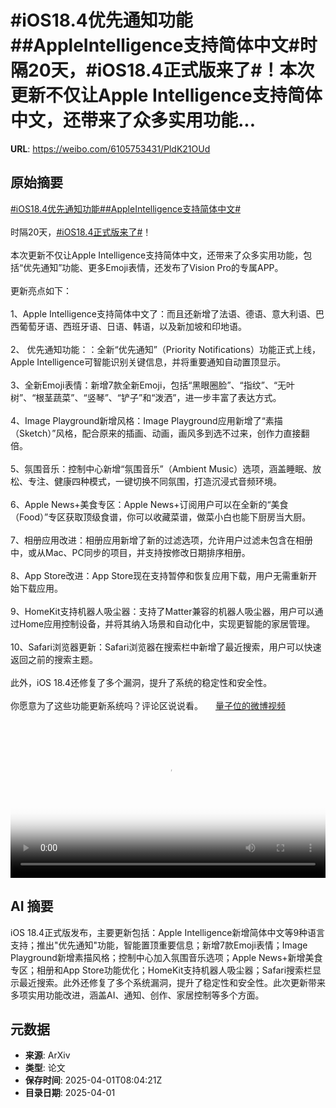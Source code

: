 # #iOS18.4优先通知功能##AppleIntelligence支持简体中文#时隔20天，#iOS18.4正式版来了#！本次更新不仅让Apple Intelligence支持简体中文，还带来了众多实用功能...

**URL**: https://weibo.com/6105753431/PldK21OUd

## 原始摘要

<a href="https://m.weibo.cn/search?containerid=231522type%3D1%26t%3D10%26q%3D%23iOS18.4%E4%BC%98%E5%85%88%E9%80%9A%E7%9F%A5%E5%8A%9F%E8%83%BD%23&amp;extparam=%23iOS18.4%E4%BC%98%E5%85%88%E9%80%9A%E7%9F%A5%E5%8A%9F%E8%83%BD%23" data-hide=""><span class="surl-text">#iOS18.4优先通知功能#</span></a><a href="https://m.weibo.cn/search?containerid=231522type%3D1%26t%3D10%26q%3D%23AppleIntelligence%E6%94%AF%E6%8C%81%E7%AE%80%E4%BD%93%E4%B8%AD%E6%96%87%23&amp;extparam=%23AppleIntelligence%E6%94%AF%E6%8C%81%E7%AE%80%E4%BD%93%E4%B8%AD%E6%96%87%23" data-hide=""><span class="surl-text">#AppleIntelligence支持简体中文#</span></a><br><br>时隔20天，<a href="https://m.weibo.cn/search?containerid=231522type%3D1%26t%3D10%26q%3D%23iOS18.4%E6%AD%A3%E5%BC%8F%E7%89%88%E6%9D%A5%E4%BA%86%23&amp;extparam=%23iOS18.4%E6%AD%A3%E5%BC%8F%E7%89%88%E6%9D%A5%E4%BA%86%23" data-hide=""><span class="surl-text">#iOS18.4正式版来了#</span></a>！<br><br>本次更新不仅让Apple Intelligence支持简体中文，还带来了众多实用功能，包括“优先通知”功能、更多Emoji表情，还发布了Vision Pro的专属APP。<br><br>更新亮点如下：<br><br>1、Apple Intelligence支持简体中文了：而且还新增了法语、德语、意大利语、巴西葡萄牙语、西班牙语、日语、韩语，以及新加坡和印地语。<br><br>2、 优先通知功能：：全新“优先通知”（Priority Notifications）功能正式上线，Apple Intelligence可智能识别关键信息，并将重要通知自动置顶显示。<br><br>3、全新Emoji表情：新增7款全新Emoji，包括“黑眼圈脸”、“指纹”、“无叶树”、“根茎蔬菜”、“竖琴”、“铲子”和“泼洒”，进一步丰富了表达方式。<br><br>4、Image Playground新增风格：Image Playground应用新增了“素描（Sketch）”风格，配合原来的插画、动画，画风多到选不过来，创作力直接翻倍。<br><br>5、氛围音乐：控制中心新增“氛围音乐”（Ambient Music）选项，涵盖睡眠、放松、专注、健康四种模式，一键切换不同氛围，打造沉浸式音频环境。<br><br>6、Apple News+美食专区：Apple News+订阅用户可以在全新的“美食（Food）”专区获取顶级食谱，你可以收藏菜谱，做菜小白也能下厨房当大厨。<br><br>7、相册应用改进：相册应用新增了新的过滤选项，允许用户过滤未包含在相册中，或从Mac、PC同步的项目，并支持按修改日期排序相册。<br><br>8、App Store改进：App Store现在支持暂停和恢复应用下载，用户无需重新开始下载应用。<br><br>9、HomeKit支持机器人吸尘器：支持了Matter兼容的机器人吸尘器，用户可以通过Home应用控制设备，并将其纳入场景和自动化中，实现更智能的家居管理。<br><br>10、Safari浏览器更新：Safari浏览器在搜索栏中新增了最近搜索，用户可以快速返回之前的搜索主题。<br><br>此外，iOS 18.4还修复了多个漏洞，提升了系统的稳定性和安全性。<br><br>你愿意为了这些功能更新系统吗？评论区说说看。 <a href="https://video.weibo.com/show?fid=1034:5150576577806398" data-hide=""><span class="url-icon"><img style="width: 1rem;height: 1rem" src="https://h5.sinaimg.cn/upload/2015/09/25/3/timeline_card_small_video_default.png" referrerpolicy="no-referrer"></span><span class="surl-text">量子位的微博视频</span></a><br clear="both"><div style="clear: both"></div><video controls="controls" poster="https://tvax4.sinaimg.cn/orj480/006Fd7o3ly1i014ou8xplj30zk0k00ss.jpg" style="width: 100%"><source src="https://f.video.weibocdn.com/o0/nT1eu0ynlx08n7V4wkzC01041201vr1K0E010.mp4?label=mp4_720p&amp;template=1280x720.25.0&amp;ori=0&amp;ps=1Cx9YB1mmR49jS&amp;Expires=1743498166&amp;ssig=d7rmNlmbtO&amp;KID=unistore,video"><source src="https://f.video.weibocdn.com/o0/mA4ck5ullx08n7V3AEKc01041200MktB0E010.mp4?label=mp4_hd&amp;template=852x480.25.0&amp;ori=0&amp;ps=1Cx9YB1mmR49jS&amp;Expires=1743498166&amp;ssig=eeaAdvv2uR&amp;KID=unistore,video"><source src="https://f.video.weibocdn.com/o0/PIR34cYRlx08n7V3rzKw01041200vSko0E010.mp4?label=mp4_ld&amp;template=640x360.25.0&amp;ori=0&amp;ps=1Cx9YB1mmR49jS&amp;Expires=1743498166&amp;ssig=NGJgsfX5OW&amp;KID=unistore,video"><p>视频无法显示，请前往<a href="https://video.weibo.com/show?fid=1034%3A5150576577806398" target="_blank" rel="noopener noreferrer">微博视频</a>观看。</p></video>

## AI 摘要

iOS 18.4正式版发布，主要更新包括：Apple Intelligence新增简体中文等9种语言支持；推出"优先通知"功能，智能置顶重要信息；新增7款Emoji表情；Image Playground新增素描风格；控制中心加入氛围音乐选项；Apple News+新增美食专区；相册和App Store功能优化；HomeKit支持机器人吸尘器；Safari搜索栏显示最近搜索。此外还修复了多个系统漏洞，提升了稳定性和安全性。此次更新带来多项实用功能改进，涵盖AI、通知、创作、家居控制等多个方面。

## 元数据

- **来源**: ArXiv
- **类型**: 论文
- **保存时间**: 2025-04-01T08:04:21Z
- **目录日期**: 2025-04-01
